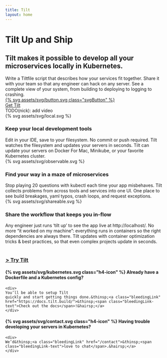 ```yaml
---
title: Tilt
layout: home
---
```


# Tilt Up and Ship

## Tilt makes it possible to develop all your microservices locally in Kubernetes.

<div class="u-blockTwoThirds">
Write a Tiltfile script that describes how your services fit together. Share it
with your team so that any engineer can hack on any server. See a complete view
of your system, from building to deploying to logging to crashing.
</div>

<div class="block">
<div class="svgButton">
  <a class="imageLink" href="https://github.com/windmilleng/tilt">
    {% svg assets/svg/button.svg class="svgButton" %}
    <div class="fontLabel svgButton-text">
      Get Tilt
    </div>
  </a>
</div>
</div>

<div class="block">
  TODO(nick): add video
</div>

<div class="row u-marginBottom2_5">
  <div class="col-1of4">
    {% svg assets/svg/local.svg %}
  </div>
  <div class="col-3of4">
  <h3>Keep your local development tools</h3>

  <div>
  Edit in your IDE, save to your filesystem. No commit or push required. Tilt
  watches the filesystem and updates your servers in seconds. Tilt can update your
  servers on Docker For Mac, Minikube, or your favorite Kubernetes cluster.
  </div>
  </div>
</div>

<div class="row u-marginBottom2_5">
  <div class="col-1of4">
    <div>{% svg assets/svg/observable.svg %}</div>
  </div>
  <div class="col-3of4">
  <h3>Find your way in a maze of microservices</h3>

  <div>
  Stop playing 20 questions with kubectl each time your app misbehaves. Tilt
  collects problems from across tools and services into one UI. One place to see
  build breakages, yaml typos, crash loops, and request exceptions.
  </div>
  </div>
</div>

<div class="row u-marginBottom1_5">
  <div class="col-1of4">
    {% svg assets/svg/shareable.svg %}
  </div>
  <div class="col-3of4">
  <h3>Share the workflow that keeps you in-flow</h3>

  <div>
  Any engineer just runs ‘tilt up’ to see the app live at http://localhost/. No
  more “it worked on my machine”: everything runs in containers so the right
  dependencies are always there. Tilt updates with container optimization tricks &
  best practices, so that even complex projects update in seconds.
  </div>
  </div>
</div>

<div class="row u-marginBottom1_5">
  <div class="col-1of4">&nbsp;</div>
  <div class="col-3of4">
    <h3>
      <a href="https://github.com/windmilleng/tilt">
      &hairsp;&gt; Try Tilt&hairsp;
      </a>
    </h3>
  </div>
</div>

<div class="row u-marginBottom2_5">
  <div class="col-1of2">
    <h4>
      {% svg assets/svg/kubernetes.svg class="h4-icon" %}
      Already have a Dockerfile and a Kubernetes config?
    </h4>

    <div>
    You’ll be able to setup Tilt
    quickly and start getting things done.&thinsp;<a class="bleedingLink" href="https://docs.tilt.build/">&thinsp;<span class="bleedingLink-text">Check out the docs</span>!&hairsp;</a>
    </div>
  </div>

  <div class="col-1of2">
    <h4>
      {% svg assets/svg/contact.svg class="h4-icon" %}
      Having trouble developing your servers in Kubernetes?
    </h4>

    <div>
    We’d&thinsp;<a class="bleedingLink" href="/contact">&thinsp;<span class="bleedingLink-text">love to chat</span>.&hairsp;</a>
    </div>
  </div>
</div>
